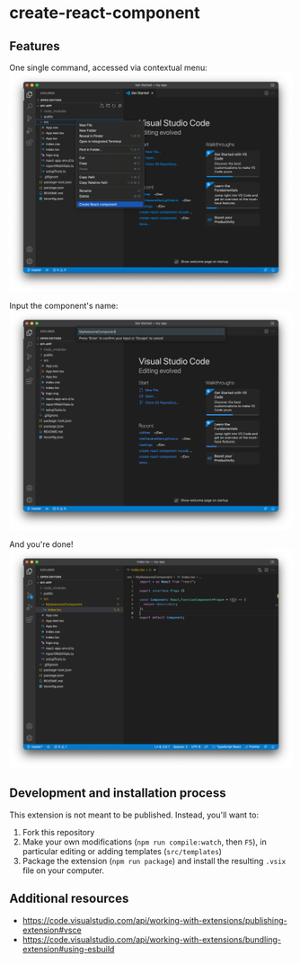 # create-react-component

## Features

One single command, accessed via contextual menu:
![Access via contextual menu](images/1.png)

Input the component's name:
![Input component's name](images/2.png)

And you're done!
![You're done!](images/3.png)

## Development and installation process

This extension is not meant to be published. Instead, you'll want to:

1. Fork this repository
2. Make your own modifications (`npm run compile:watch`, then `F5`), in particular editing or adding templates (`src/templates`)
3. Package the extension (`npm run package`) and install the resulting `.vsix` file on your computer.

## Additional resources

- https://code.visualstudio.com/api/working-with-extensions/publishing-extension#vsce
- https://code.visualstudio.com/api/working-with-extensions/bundling-extension#using-esbuild
